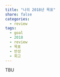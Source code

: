 ```yaml
---
title: "나의 2018년 목표"
share: false
categories:
  - review
tags:
  - goal
  - 2018
  - review
  - 목표
  - 반성
  - 회고
---
```


TBU
